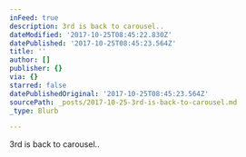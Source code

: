```yaml
---
inFeed: true
description: 3rd is back to carousel..
dateModified: '2017-10-25T08:45:22.830Z'
datePublished: '2017-10-25T08:45:23.564Z'
title: ''
author: []
publisher: {}
via: {}
starred: false
datePublishedOriginal: '2017-10-25T08:45:23.564Z'
sourcePath: _posts/2017-10-25-3rd-is-back-to-carousel.md
_type: Blurb

---
```

3rd is back to carousel..